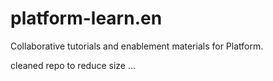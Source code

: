# platform-learn.en

Collaborative tutorials and enablement materials for Platform.

cleaned repo to reduce size
...
